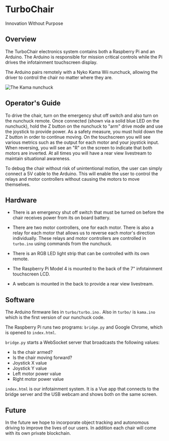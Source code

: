 # TurboChair

Innovation Without Purpose

## Overview

The TurboChair electronics system contains both a Raspberry Pi and an Arduino. The Arduino is responsible for mission critical controls while the Pi drives the infotainment touchscreen display.

The Arduino pairs remotely with a Nyko Kama Wii nunchuck, allowing the driver to control the chair no matter where they are.

![The Kama nunchuck](docs/kama.png)

## Operator's Guide

To drive the chair, turn on the emergency shut off switch and also turn on the nunchuck remote. Once connected (shown via a solid blue LED on the nunchuck), hold the Z button on the nunchuck to "arm" drive mode and use the joystick to provide power. As a safety measure, you must hold down the Z button in order to continue moving. On the touchscreen you will see various metrics such as the output for each motor and your joystick input. When reversing, you will see an "R" on the screen to indicate that both motors are inverted. At all times you will have a rear view livestream to maintain situational awareness.

To debug the chair without risk of unintentional motion, the user can simply connect a 5V cable to the Arduino. This will enable the user to control the relays and motor controllers without causing the motors to move themselves.

## Hardware

- There is an emergency shut off switch that must be turned on before the chair receives power from its on board battery.

- There are two motor controllers, one for each motor. There is also a relay for each motor that allows us to reverse each motor's direction individually. These relays and motor controllers are controlled in `turbo.ino` using commands from the nunchuck.

- There is an RGB LED light strip that can be controlled with its own remote.

- The Raspberry Pi Model 4 is mounted to the back of the 7" infotainment touchscreen LCD.

- A webcam is mounted in the back to provide a rear view livestream.

## Software

The Arduino firmware lies in `turbo/turbo.ino.` Also in `turbo/` is `kama.ino` which is the first version of our nunchuck code.

The Raspberry Pi runs two programs: `bridge.py` and Google Chrome, which is opened to `index.html`.

`bridge.py` starts a WebSocket server that broadcasts the following values:

- Is the chair armed?
- Is the chair moving forward?
- Joystick X value
- Joystick Y value
- Left motor power value
- Right motor power value

`index.html` is our infotainment system. It is a Vue app that connects to the bridge server and the USB webcam and shows both on the same screen.

## Future

In the future we hope to incorporate object tracking and autonomous driving to improve the lives of our users. In addition each chair will come with its own private blockchain.
